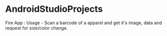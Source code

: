 # AndroidStudioProjects
Fire App : Usage - Scan a barcode of a apparel and get it's image, data and request for size/color change.
